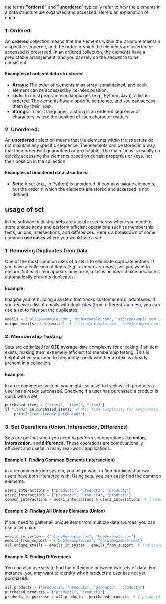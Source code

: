 
the terms **"ordered"** and **"unordered"** typically refer to how the elements in a data structure are organized and accessed. Here's an explanation of each:

### 1. **Ordered**:
An **ordered** collection means that the elements within the structure maintain a specific sequence, and the order in which the elements are inserted or accessed is preserved. In an ordered collection, the elements have a predictable arrangement, and you can rely on the sequence to be consistent.

#### Examples of ordered data structures:
- **Arrays**: The order of elements in an array is maintained, and each element can be accessed by its index position.
- **Lists**: In most programming languages (e.g., Python, Java), a list is ordered. The elements have a specific sequence, and you can access them by their index.
- **Strings**: In most languages, a string is an ordered sequence of characters, where the position of each character matters.

### 2. **Unordered**:
An **unordered** collection means that the elements within the structure do not maintain any specific sequence. The elements can be stored in a way that their order isn't guaranteed or predictable. The main focus is usually on quickly accessing the elements based on certain properties or keys, not their position in the collection.

#### Examples of unordered data structures:
- **Sets**: A set (e.g., in Python) is unordered. It contains unique elements, but the order in which the elements are stored and accessed is not defined.




## usage of set

In the software industry, **sets** are useful in scenarios where you need to store unique items and perform efficient operations such as membership tests, unions, intersections, and differences. Here's a breakdown of some common **use cases** where you would use a set:

### 1. **Removing Duplicates from Data**
One of the most common uses of a set is to eliminate duplicate entries. If you have a collection of items (e.g., numbers, strings), and you want to ensure that each item appears only once, a set is an ideal choice because it automatically prevents duplicates.

#### Example:
Imagine you're building a system that tracks customer email addresses. If you receive a list of emails with duplicates (from different sources), you can use a set to filter out the duplicates.

```python
emails = ["alice@example.com", "bob@example.com", "alice@example.com", "carol@example.com"]
unique_emails = set(emails)  # {'alice@example.com', 'bob@example.com', 'carol@example.com'}
```

### 2. **Membership Testing**
Sets are optimized for **O(1)** average-time complexity for checking if an item exists, making them extremely efficient for membership testing. This is helpful when you need to frequently check whether an item is already present in a collection.

#### Example:
In an e-commerce system, you might use a set to track which products a user has already purchased. Checking if a user has purchased a product is quick with a set.

```python
purchased_items = {"item1", "item2", "item3"}
if "item2" in purchased_items:  # O(1) time complexity for membership test
    print("Item already purchased!")
```

### 3. **Set Operations (Union, Intersection, Difference)**
Sets are perfect when you need to perform set operations like **union**, **intersection**, and **difference**. These operations are computationally efficient and useful in many real-world applications.

#### Example 1: **Finding Common Elements (Intersection)**
In a recommendation system, you might want to find products that two users have both interacted with. Using sets, you can easily find the common elements.

```python
user1_interactions = {"product1", "product2", "product3"}
user2_interactions = {"product2", "product4", "product5"}
common_interactions = user1_interactions & user2_interactions  # {'product2'}
```

#### Example 2: **Finding All Unique Elements (Union)**
If you need to gather all unique items from multiple data sources, you can use a set union.

```python
emails_in_system = {"alice@example.com", "bob@example.com"}
emails_from_support = {"bob@example.com", "carol@example.com"}
all_unique_emails = emails_in_system | emails_from_support  # {'alice@example.com', 'bob@example.com', 'carol@example.com'}
```

#### Example 3: **Finding Differences**
You can also use sets to find the difference between two sets of data. For instance, you may want to identify which products a user has not yet purchased.

```python
all_products = {"product1", "product2", "product3", "product4"}
purchased_products = {"product1", "product2"}
products_to_purchase = all_products - purchased_products  # {'product3', 'product4'}
```
